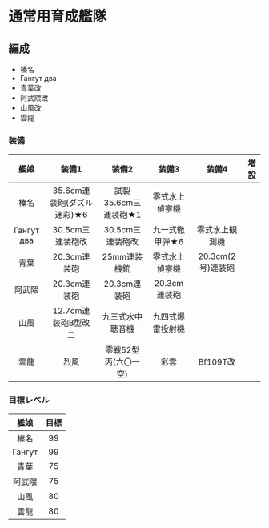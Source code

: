 # 通常用育成艦隊

## 編成
- 榛名
- Гангут два
- 青葉改
- 阿武隈改
- 山風改
- 雲龍

### 装備
| 艦娘       | 装備1                      | 装備2                | 装備3          | 装備4             | 増設 |
| :-:        | :-:                        | :-:                  | :-:            | :-:               | :-:  |
| 榛名       | 35.6cm連装砲(ダズル迷彩)★6 | 試製35.6cm三連装砲★1 | 零式水上偵察機 |                   |      |
| Гангут два | 30.5cm三連装砲改           | 30.5cm三連装砲改     | 九一式徹甲弾★6 | 零式水上観測機    |      |
| 青葉       | 20.3cm連装砲               | 25mm連装機銃         | 零式水上偵察機 | 20.3cm(2号)連装砲 |      |
| 阿武隈     | 20.3cm連装砲               | 20.3cm連装砲         | 20.3cm連装砲   |                   |      |
| 山風       | 12.7cm連装砲B型改二        | 九三式水中聴音機     | 九四式爆雷投射機               |                   |      |
| 雲龍       | 烈風                       | 零戦52型丙(六〇一空) | 彩雲           | Bf109T改          |      |

### 目標レベル
| 艦娘   | 目標 |
| :-:    | :-:  |
| 榛名   | 99   |
| Гангут | 99   |
| 青葉   | 75   |
| 阿武隈 | 75   |
| 山風   | 80   |
| 雲龍   | 80   |